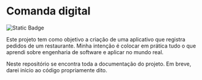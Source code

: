 # Comanda digital

![Static Badge](https://img.shields.io/badge/Status-Em_Desenvolvimento-green?style=for-the-badge)

Este projeto tem como objetivo a criação de uma aplicativo que registra pedidos de um restaurante. Minha intenção é colocar em prática tudo o que aprendi sobre engenharia de software e aplicar no mundo real. 

Neste repositório se encontra toda a documentação do projeto. Em breve, darei início ao código propriamente dito.
